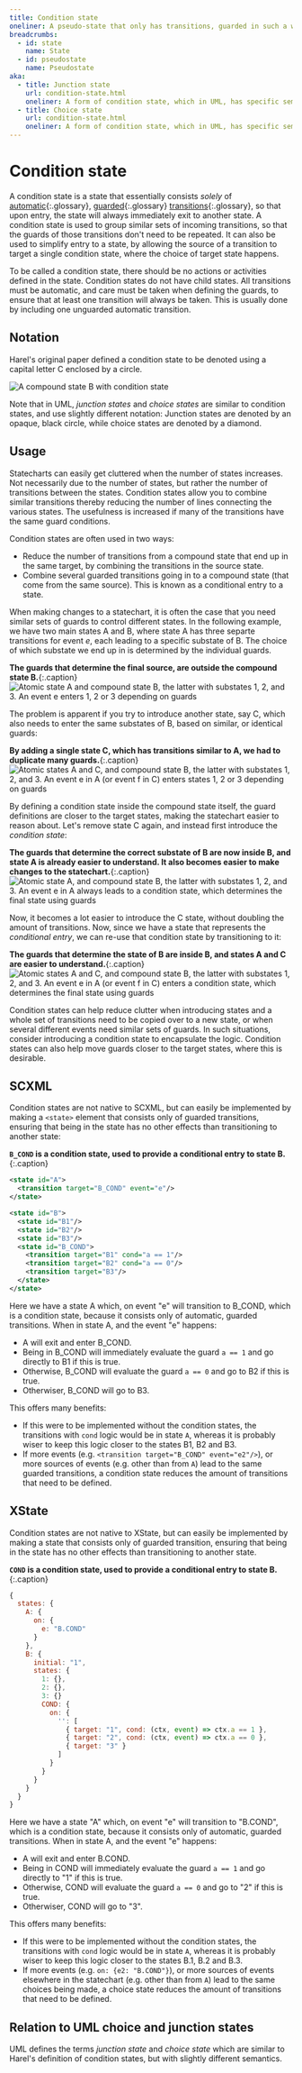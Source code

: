 ```yaml
---
title: Condition state
oneliner: A pseudo-state that only has transitions, guarded in such a way that it immediately moves to another state.
breadcrumbs:
  - id: state
    name: State
  - id: pseudostate
    name: Pseudostate
aka:
  - title: Junction state
    url: condition-state.html
    oneliner: A form of condition state, which in UML, has specific semantics with regards to condition execution
  - title: Choice state
    url: condition-state.html
    oneliner: A form of condition state, which in UML, has specific semantics with regards to condition execution
---
```


# Condition state

A condition state is a state that essentially consists _solely_ of [automatic](automatic-transition.html){:.glossary}, [guarded](guard.html){:.glossary} [transitions](transition.html){:.glossary}, so that upon entry, the state will always immediately exit to another state.  A condition state is used to group similar sets of incoming transitions, so that the guards of those transitions don't need to be repeated.  It can also be used to simplify entry to a state, by allowing the source of a transition to target a single condition state, where the choice of target state happens.

To be called a condition state, there should be no actions or activities defined in the state.  Condition states do not have child states.  All transitions must be automatic, and care must be taken when defining the guards, to ensure that at least one transition will always be taken. This is usually done by including one unguarded automatic transition.

## Notation

Harel's original paper defined a condition state to be denoted using a capital letter C enclosed by a circle.

![A compound state B with condition state](condition-state.svg)

Note that in UML, _junction states_ and _choice states_ are similar to condition states, and use slightly different notation:  Junction states are denoted by an opaque, black circle, while choice states are denoted by a diamond.

## Usage

Statecharts can easily get cluttered when the number of states increases.  Not necessarily due to the number of states, but rather the number of transitions between the states.  Condition states allow you to combine similar transitions thereby reducing the number of lines connecting the various states.  The usefulness is increased if many of the transitions have the same guard conditions.

Condition states are often used in two ways:

* Reduce the number of transitions from a compound state that end up in the same target, by combining the transitions in the source state.
* Combine several guarded transitions going in to a compound state (that come from the same source).  This is known as a conditional entry to a state.

When making changes to a statechart, it is often the case that you need similar sets of guards to control different states.  In the following example, we have two main states A and B, where state A has three separte transitions for event _e_, each leading to a specific substate of B.  The choice of which substate we end up in is determined by the individual guards.

**The guards that determine the final source, are outside the compound state B.**{:.caption}
![Atomic state A and compound state B, the latter with substates 1, 2, and 3. An event e enters 1, 2 or 3 depending on guards](condition-state-before.svg)

The problem is apparent if you try to introduce another state, say C, which also needs to enter the same substates of B, based on similar, or identical guards:

**By adding a single state C, which has transitions similar to A, we had to duplicate many guards.**{:.caption}
![Atomic states A and C, and compound state B, the latter with substates 1, 2, and 3. An event e in A (or event f in C) enters states 1, 2 or 3 depending on guards](condition-state-before-two.svg)

By defining a condition state inside the compound state itself, the guard definitions are closer to the target states, making the statechart easier to reason about.  Let's remove state C again, and instead first introduce the _condition state_:

**The guards that determine the correct substate of B are now inside B, and state A is already easier to understand.  It also becomes easier to make changes to the statechart.**{:.caption}
![Atomic state A, and compound state B, the latter with substates 1, 2, and 3.  An event e in A always leads to a condition state, which determines the final state using guards](condition-state-after.svg)

Now, it becomes a lot easier to introduce the C state, without doubling the amount of transitions.  Now, since we have a state that represents the _conditional entry_, we can re-use that condition state by transitioning to it:

**The guards that determine the state of B are inside B, and states A and C are easier to understand.**{:.caption}
![Atomic states A and C, and compound state B, the latter with substates 1, 2, and 3.  An event e in A (or event f in C) enters a condition state, which determines the final state using guards](condition-state-after-two.svg)

Condition states can help reduce clutter when introducing states and a whole set of transitions need to be copied over to a new state, or when several different events need similar sets of guards.  In such situations, consider introducing a condition state to encapsulate the logic.  Condition states can also help move guards closer to the target states, where this is desirable.

## SCXML

Condition states are not native to SCXML, but can easily be implemented by making a `<state>` element that consists only of guarded transitions, ensuring that being in the state has no other effects than transitioning to another state:

**`B_COND` is a condition state, used to provide a conditional entry to state B.**{:.caption}
``` xml
<state id="A">
  <transition target="B_COND" event="e"/>
</state>

<state id="B">
  <state id="B1"/>
  <state id="B2"/>
  <state id="B3"/>
  <state id="B_COND">
    <transition target="B1" cond="a == 1"/>
    <transition target="B2" cond="a == 0"/>
    <transition target="B3"/>
  </state>
</state>
```

Here we have a state A which, on event "e" will transition to B_COND, which is a condition state, because it consists only of automatic, guarded transitions.  When in state A, and the event "e" happens:

* A will exit and enter B_COND.
* Being in B_COND will immediately evaluate the guard `a == 1` and go directly to B1 if this is true.
* Otherwise, B_COND will evaluate the guard `a == 0` and go to B2 if this is true.
* Otherwiser, B_COND will go to B3.

This offers many benefits:

* If this were to be implemented without the condition states, the transitions with `cond` logic would be in state `A`, whereas it is probably wiser to keep this logic closer to the states B1, B2 and B3.
* If more events (e.g. `<transition target="B_COND" event="e2"/>`), or more sources of events (e.g. other than from `A`) lead to the same guarded transitions, a condition state reduces the amount of transitions that need to be defined.

## XState

Condition states are not native to XState, but can easily be implemented by making a state that consists only of guarded transition, ensuring that being in the state has no other effects than transitioning to another state.

**`COND` is a condition state, used to provide a conditional entry to state B.**{:.caption}
``` javascript
{
  states: {
    A: {
      on: {
        e: "B.COND"
      }
    },
    B: {
      initial: "1",
      states: {
        1: {},
        2: {},
        3: {}
        COND: {
          on: {
            '': [
              { target: "1", cond: (ctx, event) => ctx.a == 1 },
              { target: "2", cond: (ctx, event) => ctx.a == 0 },
              { target: "3" }
            ]
          }
        }
      }
    }
  }
}
```

Here we have a state "A" which, on event "e" will transition to "B.COND", which is a condition state, because it consists only of automatic, guarded transitions.  When in state A, and the event "e" happens:

* A will exit and enter B.COND.
* Being in COND will immediately evaluate the guard `a == 1` and go directly to "1" if this is true.
* Otherwise, COND will evaluate the guard `a == 0` and go to "2" if this is true.
* Otherwiser, COND will go to "3".

This offers many benefits:

* If this were to be implemented without the condition states, the transitions with `cond` logic would be in state `A`, whereas it is probably wiser to keep this logic closer to the states B.1, B.2 and B.3.
* If more events (e.g. `on: {e2: "B.COND"}`), or more sources of events elsewhere in the statechart (e.g. other than from `A`) lead to the same choices being made, a choice state reduces the amount of transitions that need to be defined.

## Relation to UML choice and junction states

UML defines the terms _junction state_ and _choice state_ which are similar to Harel's definition of condition states, but with slightly different semantics.
